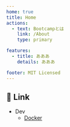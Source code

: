 ```yaml
---
home: true
title: Home
actions:
  - text: Bootcampとは
    link: /About
    type: primary

features:
  - title: あああ
    details: あああ

footer: MIT Licensed
---
```


## :rocket: Link
- Dev
  - [Docker](./dev/Docker.md)